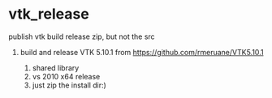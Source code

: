 # vtk_release
publish vtk build release zip, but not the src

1. build and release VTK 5.10.1 from https://github.com/rmeruane/VTK5.10.1

   1. shared library
   2. vs 2010 x64 release
   3. just zip the install dir:)
